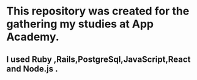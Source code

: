 # This repository was created for the gathering my studies at App Academy.

## I used Ruby ,Rails,PostgreSql,JavaScript,React and Node.js .
